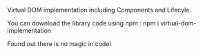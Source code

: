 Virtual DOM implementation including Components and Lifecyle.

You can download the library code using npm : 
npm i virtual-dom-implementation

Found out there is no magic in code! 
